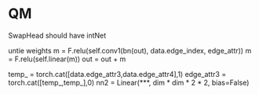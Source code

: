 # QM
SwapHead should have intNet

untie weights
m = F.relu(self.conv1(bn(out), data.edge_index, edge_attr))
m = F.relu(self.linear(m))
out = out + m

temp_ = torch.cat([data.edge_attr3,data.edge_attr4],1)
edge_attr3 = torch.cat([temp_,temp_],0)
nn2 = Linear(***, dim * dim * 2 * 2, bias=False)
